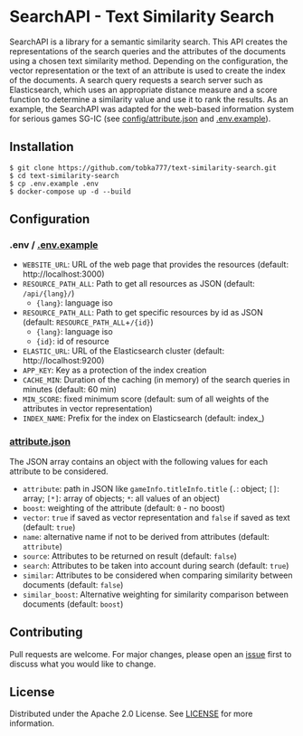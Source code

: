 # SearchAPI - Text Similarity Search

SearchAPI is a library for a semantic similarity search. This API creates the representations of the search queries and the attributes of the documents using a chosen text similarity method. Depending on the configuration, the vector representation or the text of an attribute is used to create the index of the documents. A search query requests a search server such as Elasticsearch, which uses an appropriate distance measure and a score function to determine a similarity value and use it to rank the results.
As an example, the SearchAPI was adapted for the web-based information system for serious games SG-IC (see [config/attribute.json](https://github.com/tobka777/text-similarity-search/blob/main/config/attribute.json) and [.env.example](https://github.com/tobka777/text-similarity-search/blob/main/.env.example)).

## Installation
```
$ git clone https://github.com/tobka777/text-similarity-search.git
$ cd text-similarity-search
$ cp .env.example .env
$ docker-compose up -d --build
```

## Configuration
### .env / [.env.example](https://github.com/tobka777/text-similarity-search/blob/main/.env.example)
- `WEBSITE_URL`: URL of the web page that provides the resources (default: http://localhost:3000)
- `RESOURCE_PATH_ALL`: Path to get all resources as JSON (default: `/api/{lang}/`)
    - `{lang}`: language iso 
- `RESOURCE_PATH_ALL`: Path to get specific resources by id as JSON (default: `RESOURCE_PATH_ALL`+`/{id}`) 
    - `{lang}`: language iso 
    - `{id}`: id of resource 
- `ELASTIC_URL`: URL of the Elasticsearch cluster (default: http://localhost:9200)
- `APP_KEY`: Key as a protection of the index creation
- `CACHE_MIN`: Duration of the caching (in memory) of the search queries in minutes (default: 60 min)
- `MIN_SCORE`: fixed minimum score (default: sum of all weights of the attributes in vector representation)
- `INDEX_NAME`: Prefix for the index on Elasticsearch (default: index_)

### [attribute.json](https://github.com/tobka777/text-similarity-search/blob/main/config/attribute.json)
The JSON array contains an object with the following values for each attribute to be considered.
- `attribute`: path in JSON like `gameInfo.titleInfo.title` (`.`: object; `[]`: array; `[*]`: array of objects; `*`: all values of an object)
- `boost`: weighting of the attribute (default: `0` - no boost)
- `vector`: `true` if saved as vector representation and `false` if saved as text (default: `true`)
- `name`: alternative name if not to be derived from attributes (default: `attribute`)
- `source`: Attributes to be returned on result (default: `false`)
- `search`: Attributes to be taken into account during search (default: `true`)
- `similar`: Attributes to be considered when comparing similarity between documents (default: `false`)
- `similar_boost`: Alternative weighting for similarity comparison between documents (default: `boost`)

## Contributing
Pull requests are welcome. For major changes, please open an [issue](https://github.com/tobka777/text-similarity-search/issues) first to discuss what you would like to change.

## License

Distributed under the Apache 2.0 License. See [LICENSE](https://github.com/tobka777/text-similarity-search/blob/main/LICENCE) for more information.


